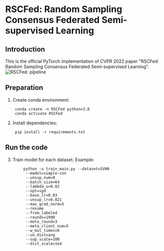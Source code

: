 # RSCFed: Random Sampling Consensus Federated Semi-supervised Learning

## Introduction

This is the official PyTorch implementation of CVPR 2022 paper "RSCFed: Random Sampling Consensus Federated Semi-supervised Learning".
![RSCFed: pipeline](https://github.com/XMed-Lab/RSCFed/blob/main/figure/pipeline_final.png)
## Preparation
1. Create conda environment:

		conda create -n RSCFed python=3.8
		conda activate RSCFed

2. Install dependencies:

		pip install -r requirements.txt

## Run the code
3. Train model for each dataset. Example:
```
		python -u train_main.py --dataset=SVHN
		 --model=simple-cnn
		 --unsup_num=9
		 --batch_size=64
		 --lambda_u=0.02
		 --opt=sgd 
		 --base_lr=0.03 
		 --unsup_lr=0.021
		 --max_grad_norm=5 
		 --resume 
		 --from_labeled 
		 --rounds=1000 
		 --meta_round=3 
		 --meta_client_num=5 
		 --w_mul_times=6
		 --un_dist=avg
		 --sup_scale=100
		 --dist_scale=1e4
```
